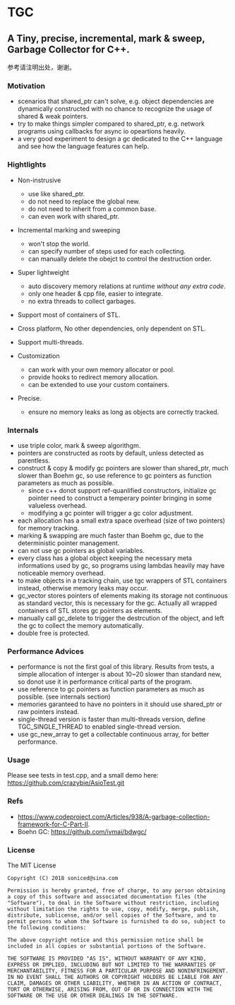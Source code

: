 # TGC

## A Tiny, precise, incremental, mark & sweep, Garbage Collector for C++.

参考请注明出处，谢谢。

### Motivation
- scenarios that shared_ptr can't solve, e.g. object dependencies are dynamically constructed with no chance to recognize the usage of shared & weak pointers.
- try to make things simpler compared to shared_ptr, e.g. network programs using callbacks for async io opeartions heavily.
- a very good experiment to design a gc dedicated to the C++ language and see how the language features can help.    

### Hightlights
- Non-instrusive
    - use like shared_ptr.
    - do not need to replace the global new.
    - do not need to inherit from a common base.    
    - can even work with shared_ptr.   

- Incremental marking and sweeping
    - won't stop the world.
    - can specify number of steps used for each collecting.
    - can manually delete the obejct to control the destruction order.

- Super lightweight
    - auto discovery memory relations at runtime *without any extra code*.
    - only one header & cpp file, easier to integrate.
    - no extra threads to collect garbages.
    
- Support most of containers of STL.        
- Cross platform, No other dependencies, only dependent on STL.    
- Support multi-threads.

- Customization
    - can work with your own memory allocator or pool.
    - provide hooks to redirect memory allocation.    
    - can be extended to use your custom containers.
    
- Precise.
    - ensure no memory leaks as long as objects are correctly tracked.

### Internals
- use triple color, mark & sweep algorithgm.
- pointers are constructed as roots by default, unless detected as parentless.
- construct & copy & modify gc pointers are slower than shared_ptr, much slower than Boehm gc, so use reference to gc pointers as function parameters as much as possible.
    - since c++ donot support ref-quanlified constructors, initialize gc pointer need to construct a temperary pointer bringing in some valueless overhead.
    - modifying a gc pointer will trigger a gc color adjustment.
- each allocation has a small extra space overhead (size of two pointers) for memory tracking.
- marking & swapping are much faster than Boehm gc, due to the deterministic pointer management.
- can not use gc pointers as global variables.
- every class has a global object keeping the necessary meta informations used by gc, so programs using lambdas heavily may have noticeable memory overhead.
- to make objects in a tracking chain, use tgc wrappers of STL containers instead, otherwise memory leaks may occur.
- gc_vector stores pointers of elements making its storage not continuous as standard vector, this is necessary for the gc. Actually all wrapped containers of STL stores gc pointers as elements.
- manually call gc_delete to trigger the destrcution of the object, and left the gc to collect the memory automatically.
- double free is protected.

### Performance Advices
- performance is not the first goal of this library. Results from tests, a simple allocation of interger is about 10~20 slower than standard new, so donot use it in performance critical parts of the program.
- use reference to gc pointers as function parameters as much as possible. (see internals section)
- memories garanteed to have no pointers in it should use shared_ptr or raw pointers instead.
- single-thread version is faster than multi-threads version, define TGC_SINGLE_THREAD to enabled single-thread version.
- use gc_new_array to get a collectable continuous array, for better performance.

### Usage

Please see tests in test.cpp, and a small demo here: https://github.com/crazybie/AsioTest.git

### Refs

- https://www.codeproject.com/Articles/938/A-garbage-collection-framework-for-C-Part-II.
- Boehn GC: https://github.com/ivmai/bdwgc/

### License

The MIT License

```
Copyright (C) 2018 soniced@sina.com

Permission is hereby granted, free of charge, to any person obtaining a copy of this software and associated documentation files (the "Software"), to deal in the Software without restriction, including without limitation the rights to use, copy, modify, merge, publish, distribute, sublicense, and/or sell copies of the Software, and to permit persons to whom the Software is furnished to do so, subject to the following conditions:

The above copyright notice and this permission notice shall be included in all copies or substantial portions of the Software.

THE SOFTWARE IS PROVIDED "AS IS", WITHOUT WARRANTY OF ANY KIND, EXPRESS OR IMPLIED, INCLUDING BUT NOT LIMITED TO THE WARRANTIES OF MERCHANTABILITY, FITNESS FOR A PARTICULAR PURPOSE AND NONINFRINGEMENT. IN NO EVENT SHALL THE AUTHORS OR COPYRIGHT HOLDERS BE LIABLE FOR ANY CLAIM, DAMAGES OR OTHER LIABILITY, WHETHER IN AN ACTION OF CONTRACT, TORT OR OTHERWISE, ARISING FROM, OUT OF OR IN CONNECTION WITH THE SOFTWARE OR THE USE OR OTHER DEALINGS IN THE SOFTWARE.
```
